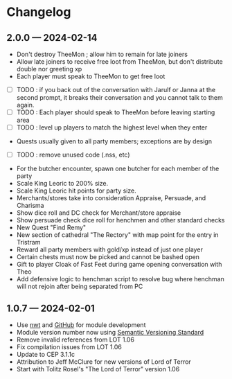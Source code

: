 # Changelog
## 2.0.0 &mdash; 2024-02-14
* Don't destroy TheeMon ; allow him to remain for late joiners
* Allow late joiners to receive free loot from TheeMon, but don't distribute double nor greeting xp
* Each player must speak to TheeMon to get free loot
* [ ] TODO : if you back out of the conversation with Jarulf or Janna at the second prompt, it breaks their conversation and you cannot talk to them again.
* [ ] TODO : Each player should speak to TheeMon before leaving starting area
* [ ] TODO : level up players to match the highest level when they enter
* Quests usually given to all party members; exceptions are by design
* [ ] TODO : remove unused code (.nss, etc)
* For the butcher encounter, spawn one butcher for each member of the party
* Scale King Leoric to 200% size.
* Scale King Leoric hit points for party size.
* Merchants/stores take into consideration Appraise, Persuade, and Charisma
* Show dice roll and DC check for Merchant/store appraise
* Show persuade check dice roll for henchmen and other standard checks
* New Quest "Find Remy"
* New section of cathedral "The Rectory" with map point for the entry in Tristram
* Reward all party members with gold/xp instead of just one player
* Certain chests must now be picked and cannot be bashed open
* Gift to player Cloak of Fast Feet during game opening conversation with Theo
* Add defensive logic to henchman script to resolve bug where henchman will not rejoin after being separated from PC

## 1.0.7 &mdash; 2024-02-01 
* Use [nwt](https://github.com/jeffmcclure/nwt) and [GitHub](https://github.com/jeffmcclure/lot5) for module development
* Module version number now using [Semantic Versioning Standard](https://semver.org)
* Remove invalid references from LOT 1.06
* Fix compilation issues from LOT 1.06
* Update to CEP 3.1.1c
* Attribution to Jeff McClure for new versions of Lord of Terror
* Start with Tolitz Rosel's "The Lord of Terror" version 1.06